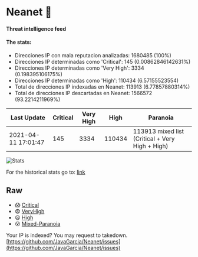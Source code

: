 # Neanet :hocho:
#### Threat intelligence feed
#### The stats:

- Direcciones IP con mala reputacion analizadas: 1680485 (100%)
- Direcciones IP determinadas como 'Critical':  145 (0.00862846142631%)
- Direcciones IP determinadas como 'Very High':  3334 (0.198395106175%)
- Direcciones IP determinadas como 'High':  110434 (6.57155523554)
- Total de direcciones IP indexadas en Neanet:  113913 (6.77857880314%)
- Total de direcciones IP descartadas en Neanet:  1566572 (93.2214211969%)

| Last Update | Critical | Very High | High | Paranoia |
| --- | --- | --- | --- | --- |
| 2021-04-11 17:01:47 | 145 | 3334 | 110434 | 113913 mixed list (Critical + Very High + High)|

![Stats](https://docs.google.com/spreadsheets/d/e/2PACX-1vSnaNMIXVabIpDJjufMlzH7poXnshF3mgd8Is1g9ytUEzVsP5my4Trn8f-xkoLLQ38xpL3HtmUexLo6/pubchart?oid=501124687&format=image)

For the historical stats go to: [link](/stats.csv)
## Raw
- :scream: [Critical](https://raw.githubusercontent.com/JavaGarcia/Neanet/master/blacklists/neanet_critical.txt)
- :fearful: [VeryHigh](https://raw.githubusercontent.com/JavaGarcia/Neanet/master/blacklists/neanet_veryHigh.txtt)
- :frowning: [High](https://raw.githubusercontent.com/JavaGarcia/Neanet/master/blacklists/neanet_high.txt)
- :dizzy_face: [Mixed-Paranoia](https://raw.githubusercontent.com/JavaGarcia/Neanet/master/blacklists/neanet_all.txt)


Your IP is indexed? You may request to takedown. [https://github.com/JavaGarcia/Neanet/issues](https://github.com/JavaGarcia/Neanet/issues)















































































































































































































































































































































































































































































































































































































































































































































































































































































































































































































































































































































































































































































































































































































































































































































































































































































































































































































































































































































































































































































































































































































































































































































































































































































































































































































































































































































































































































































































































































































































































































































































































































































































































































































































































































































































































































































































































































































































































































































































































































































































































































































































































































































































































































































































































































































































































































































































































































































































































































































































































































































































































































































































































































































































































































































































































































































































































